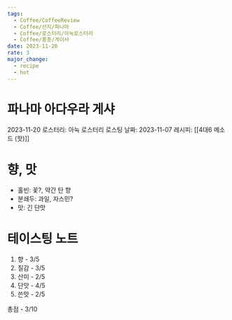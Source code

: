 ```yaml
---
tags:
  - Coffee/CoffeeReview
  - Coffee/산지/파나마
  - Coffee/로스터리/아눅로스터리
  - Coffee/품종/게이샤
date: 2023-11-20
rate: 3
major_change:
  - recipe
  - hot
---
```

# 파나마 아다우라 게샤
2023-11-20
로스터리: 아눅 로스터리
로스팅 날짜: 2023-11-07
레시피: [[4대6 메소드 (핫)]]
# 향, 맛
- 홀빈: 꽃?, 약간 탄 향
- 분쇄두: 과일, 자스민?
- 맛: 긴 단맛
# 테이스팅 노트
1. 향 - 3/5
2. 질감 - 3/5
3. 산미 - 2/5
4. 단맛 - 4/5
5. 쓴맛 - 2/5

총점 - 3/10


